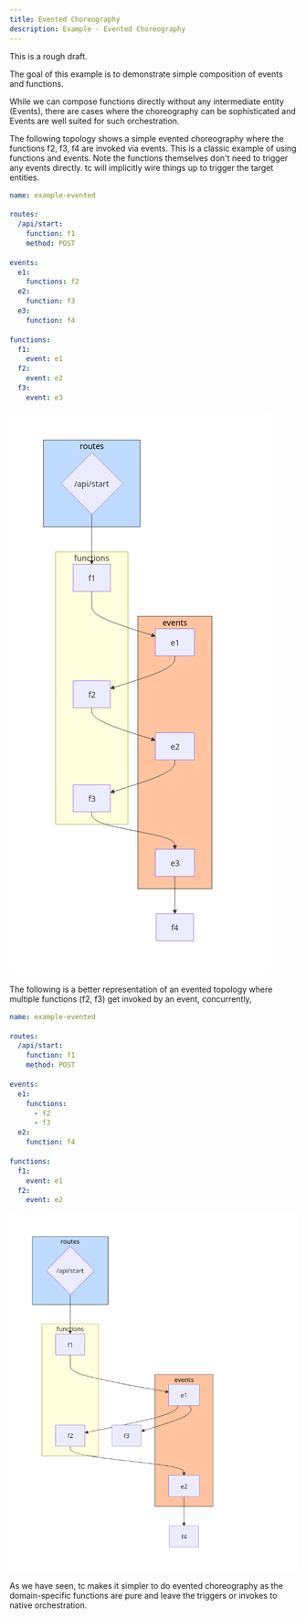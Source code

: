 ```yaml
---
title: Evented Choreography
description: Example - Evented Choreography
---
```


This is a rough draft.

The goal of this example is to demonstrate simple composition of events and functions.

While we can compose functions directly without any intermediate entity (Events), there are cases where the choreography can be sophisticated and Events are well suited for such orchestration.

The following topology shows a simple evented choreography where the functions f2, f3, f4 are invoked via events. This is a classic example of using functions and events. Note the functions themselves don't need to trigger any events directly. tc will implicitly wire things up to trigger the target entities.

```yaml
name: example-evented

routes:
  /api/start:
    function: f1
    method: POST

events:
  e1:
    functions: f2
  e2:
    function: f3
  e3:
    function: f4

functions:
  f1:
    event: e1
  f2:
    event: e2
  f3:
    event: e3

```
![Evented1](../../../assets/evented-1.png)


The following is a better representation of an evented topology where multiple functions (f2, f3) get invoked by an event, concurrently,

```yaml
name: example-evented

routes:
  /api/start:
    function: f1
    method: POST

events:
  e1:
    functions:
      - f2
      - f3
  e2:
    function: f4

functions:
  f1:
    event: e1
  f2:
    event: e2
```

![Evented2](../../../assets/evented-2.png)

As we have seen, tc makes it simpler to do evented choreography as the domain-specific functions are pure and leave the triggers or invokes to native orchestration.
